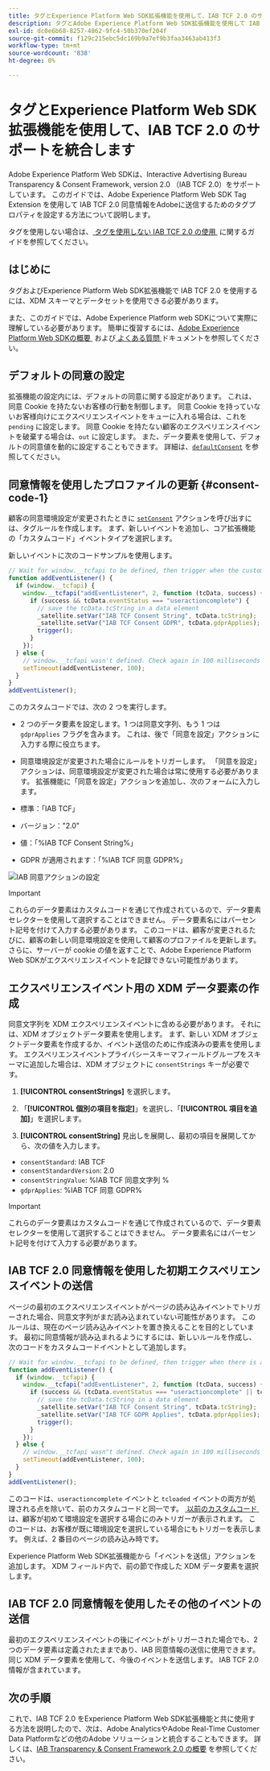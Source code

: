 ```yaml
---
title: タグとExperience Platform Web SDK拡張機能を使用して、IAB TCF 2.0 のサポートを統合します
description: タグとAdobe Experience Platform Web SDK拡張機能を使用して IAB TCF 2.0 同意を設定する方法について説明します。
exl-id: dc0e6b68-8257-4862-9fc4-50b370ef204f
source-git-commit: f129c215ebc5dc169b9a7ef9b3faa3463ab413f3
workflow-type: tm+mt
source-wordcount: '838'
ht-degree: 0%

---
```


# タグとExperience Platform Web SDK拡張機能を使用して、IAB TCF 2.0 のサポートを統合します

Adobe Experience Platform Web SDKは、Interactive Advertising Bureau Transparency &amp; Consent Framework, version 2.0 （IAB TCF 2.0）をサポートしています。 このガイドでは、Adobe Experience Platform Web SDK Tag Extension を使用して IAB TCF 2.0 同意情報をAdobeに送信するためのタグプロパティを設定する方法について説明します。

タグを使用しない場合は、[&#x200B; タグを使用しない IAB TCF 2.0 の使用 &#x200B;](./without-tags.md) に関するガイドを参照してください。

## はじめに

タグおよびExperience Platform Web SDK拡張機能で IAB TCF 2.0 を使用するには、XDM スキーマとデータセットを使用できる必要があります。

また、このガイドでは、Adobe Experience Platform web SDKについて実際に理解している必要があります。 簡単に復習するには、[Adobe Experience Platform Web SDKの概要 &#x200B;](../../home.md) および [&#x200B; よくある質問 &#x200B;](../../faq.md) ドキュメントを参照してください。

## デフォルトの同意の設定

拡張機能の設定内には、デフォルトの同意に関する設定があります。 これは、同意 Cookie を持たないお客様の行動を制御します。 同意 Cookie を持っていないお客様向けにエクスペリエンスイベントをキューに入れる場合は、これを `pending` に設定します。 同意 Cookie を持たない顧客のエクスペリエンスイベントを破棄する場合は、`out` に設定します。 また、データ要素を使用して、デフォルトの同意値を動的に設定することもできます。 詳細は、[`defaultConsent`](/help/web-sdk/commands/configure/defaultconsent.md) を参照してください。

## 同意情報を使用したプロファイルの更新 {#consent-code-1}

顧客の同意環境設定が変更されたときに [`setConsent`](/help/web-sdk/commands/setconsent.md) アクションを呼び出すには、タグルールを作成します。 まず、新しいイベントを追加し、コア拡張機能の「カスタムコード」イベントタイプを選択します。

新しいイベントに次のコードサンプルを使用します。

```javascript
// Wait for window.__tcfapi to be defined, then trigger when the customer has completed their consent and preferences.
function addEventListener() {
  if (window.__tcfapi) {
    window.__tcfapi("addEventListener", 2, function (tcData, success) {
      if (success && tcData.eventStatus === "useractioncomplete") {
        // save the tcData.tcString in a data element
        _satellite.setVar("IAB TCF Consent String", tcData.tcString);
        _satellite.setVar("IAB TCF Consent GDPR", tcData.gdprApplies);
        trigger();
      }
    });
  } else {
    // window.__tcfapi wasn't defined. Check again in 100 milliseconds
    setTimeout(addEventListener, 100);
  }
}
addEventListener();
```

このカスタムコードでは、次の 2 つを実行します。

* 2 つのデータ要素を設定します。1 つは同意文字列、もう 1 つは `gdprApplies` フラグを含みます。 これは、後で「同意を設定」アクションに入力する際に役立ちます。

* 同意環境設定が変更された場合にルールをトリガーします。 「同意を設定」アクションは、同意環境設定が変更された場合は常に使用する必要があります。 拡張機能に「同意を設定」アクションを追加し、次のフォームに入力します。

* 標準：「IAB TCF」
* バージョン：&quot;2.0&quot;
* 値：「%IAB TCF Consent String%」
* GDPR が適用されます：「%IAB TCF 同意 GDPR%」

![IAB 同意アクションの設定 &#x200B;](../../assets/consent/iab-tcf/with-launch/iab-action.png)

>[!IMPORTANT]
>
>これらのデータ要素はカスタムコードを通じて作成されているので、データ要素セレクターを使用して選択することはできません。 データ要素名にはパーセント記号を付けて入力する必要があります。 このコードは、顧客が変更されるたびに、顧客の新しい同意環境設定を使用して顧客のプロファイルを更新します。 さらに、サーバーが cookie の値を返すことで、Adobe Experience Platform Web SDKがエクスペリエンスイベントを記録できない可能性があります。

## エクスペリエンスイベント用の XDM データ要素の作成

同意文字列を XDM エクスペリエンスイベントに含める必要があります。 それには、XDM オブジェクトデータ要素を使用します。 まず、新しい XDM オブジェクトデータ要素を作成するか、イベント送信のために作成済みの要素を使用します。 エクスペリエンスイベントプライバシースキーマフィールドグループをスキーマに追加した場合は、XDM オブジェクトに `consentStrings` キーが必要です。

1. **[!UICONTROL consentStrings]** を選択します。

1. 「**[!UICONTROL 個別の項目を指定]**」を選択し、「**[!UICONTROL 項目を追加]**」を選択します。

1. **[!UICONTROL consentString]** 見出しを展開し、最初の項目を展開してから、次の値を入力します。

* `consentStandard`: IAB TCF
* `consentStandardVersion`: 2.0
* `consentStringValue`: %IAB TCF 同意文字列 %
* `gdprApplies`: %IAB TCF 同意 GDPR%

>[!IMPORTANT]
>
>これらのデータ要素はカスタムコードを通じて作成されているので、データ要素セレクターを使用して選択することはできません。 データ要素名にはパーセント記号を付けて入力する必要があります。

## IAB TCF 2.0 同意情報を使用した初期エクスペリエンスイベントの送信

ページの最初のエクスペリエンスイベントがページの読み込みイベントでトリガーされた場合、同意文字列がまだ読み込まれていない可能性があります。 このルールは、現在のページ読み込みイベントを置き換えることを目的としています。 最初に同意情報が読み込まれるようにするには、新しいルールを作成し、次のコードをカスタムコードイベントとして追加します。

```javascript
// Wait for window.__tcfapi to be defined, then trigger when there is a consent string
function addEventListener() {
  if (window.__tcfapi) {
    window.__tcfapi("addEventListener", 2, function (tcData, success) {
      if (success && (tcData.eventStatus === "useractioncomplete" || tcData.eventStatus === "tcloaded")) {
        // save the tcData.tcString in a data element
        _satellite.setVar("IAB TCF Consent String", tcData.tcString);
        _satellite.setVar("IAB TCF GDPR Applies", tcData.gdprApplies);
        trigger();
      }
    });
  } else {
    // window.__tcfapi wasn"t defined. Check again in 100 milliseconds
    setTimeout(addEventListener, 100);
  }
}
addEventListener();
```

このコードは、`useractioncomplete` イベントと `tcloaded` イベントの両方が処理される点を除いて、前のカスタムコードと同一です。 [&#x200B; 以前のカスタムコード &#x200B;](#consent-code-1) は、顧客が初めて環境設定を選択する場合にのみトリガーが表示されます。 このコードは、お客様が既に環境設定を選択している場合にもトリガーを表示します。 例えば、2 番目のページの読み込み時です。

Experience Platform Web SDK拡張機能から「イベントを送信」アクションを追加します。 XDM フィールド内で、前の節で作成した XDM データ要素を選択します。

## IAB TCF 2.0 同意情報を使用したその他のイベントの送信

最初のエクスペリエンスイベントの後にイベントがトリガーされた場合でも、2 つのデータ要素は定義されたままであり、IAB 同意情報の送信に使用できます。 同じ XDM データ要素を使用して、今後のイベントを送信します。 IAB TCF 2.0 情報が含まれています。

## 次の手順

これで、IAB TCF 2.0 をExperience Platform Web SDK拡張機能と共に使用する方法を説明したので、次は、Adobe AnalyticsやAdobe Real-Time Customer Data Platformなどの他のAdobe ソリューションと統合することもできます。 詳しくは、[IAB Transparency &amp; Consent Framework 2.0 の概要 &#x200B;](./overview.md) を参照してください。
